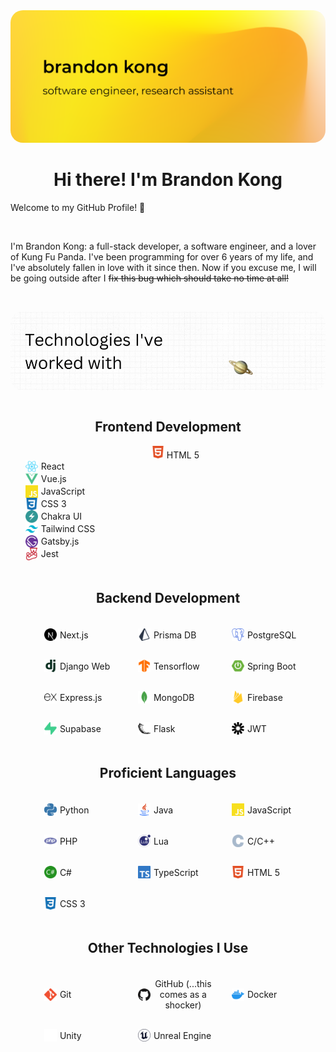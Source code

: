 <img src="./files/header.png"  style="border-radius:20px"/>

<h1 align="center">Hi there! I'm Brandon Kong</h1>

Welcome to my GitHub Profile! 👋

<br />
<p>
    I'm Brandon Kong: a full-stack developer, a software engineer, and a lover of Kung Fu Panda. I've been programming for over 6 years of my life, and I've absolutely fallen in love with it since then. Now if you excuse me, I will be going outside after I 
    <del>fix this bug which should take no time at all!</del>
</p>

<br />

<p align="center">
    <img src="./files/tech2.gif"  style="border-radius:20px"/>
</p>
<div align="center">
    <div style="display: flex; flex-direction: column; gap: 5px">
        <div
        align="center"
        >
            <h2>Frontend Development</h2>
            <ul>
                <div ><img src="./files/icons/html5-color.svg" width='20px' /> HTML 5</div>
                <div style="display: flex; align-items: center; gap: 5px"><img src="./files/icons/react-color.svg" width='20px' /> React</div>
                <div style="display: flex; align-items: center; gap: 5px"><img src="./files/icons/vuedotjs-color.svg" width='20px' /> Vue.js</div>
                <div style="display: flex; align-items: center; gap: 5px"><img src="./files/icons/javascript-color.svg" width='20px' /> JavaScript</div>
                <div style="display: flex; align-items: center; gap: 5px"><img src="./files/icons/css3-color.svg" width='20px' /> CSS 3</div>
                <div style="display: flex; align-items: center; gap: 5px"><img src="./files/icons/chakraui-color.svg" width='20px' /> Chakra UI</div>
                <div style="display: flex; align-items: center; gap: 5px"><img src="./files/icons/tailwindcss-color.svg" width='20px' /> Tailwind CSS</div>
                <div style="display: flex; align-items: center; gap: 5px"><img src="./files/icons/gatsby-color.svg" width='20px' /> Gatsby.js</div>
                <div style="display: flex; align-items: center; gap: 5px"><img src="./files/icons/jest-color.svg" width='20px' /> Jest</div>
            </ul>
        </div>
         <div
        style="display: flex; flex-direction: column; gap: 5px"
        >
            <h2>Backend Development</h2>
            <ul style="list-style: none; display: grid; grid-template-columns: repeat(3, 120px); grid-gap: 30px; justify-content: center">
                <div style="display: flex; align-items: center; gap: 5px"><img src="./files/icons/nextdotjs-color.svg" width='20px' /> Next.js</div>
                <div style="display: flex; align-items: center; gap: 5px"><img src="./files/icons/prisma-color.svg" width='20px' /> Prisma DB</div>
                <div style="display: flex; align-items: center; gap: 5px"><img src="./files/icons/postgresql-color.svg" width='20px' /> PostgreSQL</div>
                <div style="display: flex; align-items: center; gap: 5px"><img src="./files/icons/django-color.svg" width='20px' /> Django Web</div>
                <div style="display: flex; align-items: center; gap: 5px"><img src="./files/icons/tensorflow-color.svg" width='20px' /> Tensorflow</div>
                <div style="display: flex; align-items: center; gap: 5px"><img src="./files/icons/springboot-color.svg" width='20px' /> Spring Boot</div>
                <div style="display: flex; align-items: center; gap: 5px"><img src="./files/icons/express-color.svg" width='20px' /> Express.js</div>
                <div style="display: flex; align-items: center; gap: 5px"><img src="./files/icons/mongodb-color.svg" width='20px' /> MongoDB</div>
                 <div style="display: flex; align-items: center; gap: 5px"><img src="./files/icons/firebase-color.svg" width='20px' /> Firebase</div>
                <div style="display: flex; align-items: center; gap: 5px"><img src="./files/icons/supabase-color.svg" width='20px' /> Supabase</div>
                <div style="display: flex; align-items: center; gap: 5px"><img src="./files/icons/flask-color.svg" width='20px' /> Flask</div>
                <div style="display: flex; align-items: center; gap: 5px"><img src="./files/icons/jsonwebtokens-color.svg" width='20px' /> JWT</div>
            </ul>
        </div>
         <div
        style="display: flex; flex-direction: column; gap: 5px"
        >
            <h2>Proficient Languages</h2>
            <ul style="list-style: none; display: grid; grid-template-columns: repeat(3, 120px); grid-gap: 30px; justify-content: center">
                <div style="display: flex; align-items: center; gap: 5px"><img src="./files/icons/python-color.svg" width='20px' /> Python</div>
                <div style="display: flex; align-items: center; gap: 5px"><img src="./files/icons/java-color.png" width='20px' /> Java</div>
                <div style="display: flex; align-items: center; gap: 5px"><img src="./files/icons/javascript-color.svg" width='20px' /> JavaScript</div>
                <div style="display: flex; align-items: center; gap: 5px"><img src="./files/icons/php-color.svg" width='20px' /> PHP</div>
                <div style="display: flex; align-items: center; gap: 5px"><img src="./files/icons/lua-color.svg" width='20px' /> Lua</div>
                <div style="display: flex; align-items: center; gap: 5px"><img src="./files/icons/c-color.svg" width='20px' /> C/C++</div>
                <div style="display: flex; align-items: center; gap: 5px"><img src="./files/icons/csharp-color.svg" width='20px' /> C#</div>
                <div style="display: flex; align-items: center; gap: 5px"><img src="./files/icons/typescript-color.svg" width='20px' /> TypeScript</div>
                 <div style="display: flex; align-items: center; gap: 5px"><img src="./files/icons/html5-color.svg" width='20px' /> HTML 5</div>
                <div style="display: flex; align-items: center; gap: 5px"><img src="./files/icons/css3-color.svg" width='20px' /> CSS 3</div>
            </ul>
        </div>
         <div
        style="display: flex; flex-direction: column; gap: 5px; "
        >
            <h2>Other Technologies I Use</h2>
            <ul style="list-style: none; display: grid; grid-template-columns: repeat(3, 120px); grid-gap: 30px; justify-content: center"">
                <div style="display: flex; align-items: center; gap: 5px"><img src="./files/icons/git-color.svg" width='20px' /> Git</div>
                <div style="display: flex; align-items: center; gap: 5px"><img src="./files/icons/github-color.svg" width='20px' /> GitHub (...this comes as a shocker) </div>
                <div style="display: flex; align-items: center; gap: 5px"><img src="./files/icons/docker-color.svg" width='20px' /> Docker</div>
                <div style="display: flex; align-items: center; gap: 5px"><img src="./files/icons/unity-color.svg" width='20px' /> Unity</div>
                <div style="display: flex; align-items: center; gap: 5px"><img src="./files/icons/unrealengine-color.svg" width='20px' /> Unreal Engine</div>
            </ul>
        </div>
    </div>
</div>

